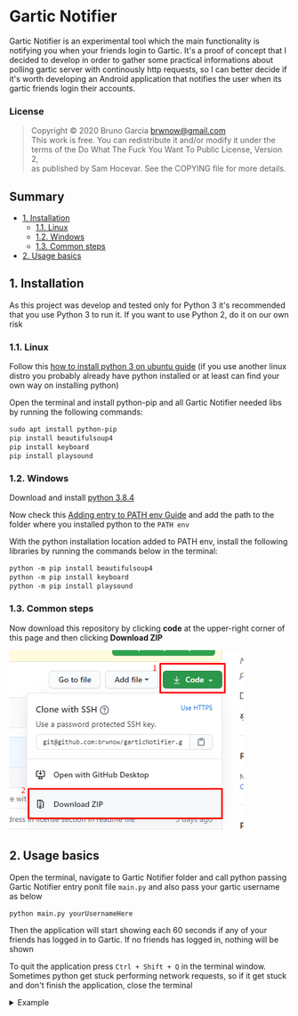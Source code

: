 # Gartic Notifier

Gartic Notifier is an experimental tool which the main functionality is notifying you when your friends login to Gartic. It's a proof of concept that I decided to develop in order to gather some practical informations about polling gartic server with continously http requests, so I can better decide if it's worth developing an Android application that notifies the user when its gartic friends login their accounts.

### License

> Copyright © 2020 Bruno Garcia <brwnow@gmail.com>  
> This work is free. You can redistribute it and/or modify it under the  
> terms of the Do What The Fuck You Want To Public License, Version 2,  
> as published by Sam Hocevar. See the COPYING file for more details.  

## Summary

- [1. Installation](#1-installation)  
  - [1.1. Linux](#11-linux)  
  - [1.2. Windows](#12-windows)  
  - [1.3. Common steps](#13-common-steps)
- [2. Usage basics](#2-usage-basics)

## 1. Installation

As this project was develop and tested only for Python 3 it's recommended that you use Python 3 to run it. If you want to use Python 2, do it on our own risk  

### 1.1. Linux

Follow this [how to install python 3 on ubuntu guide](https://phoenixnap.com/kb/how-to-install-python-3-ubuntu) (if you use another linux distro you probably already have python installed or at least can find your own way on installing python)  

Open the terminal and install python-pip and all Gartic Notifier needed libs by running the following commands:

```
sudo apt install python-pip
pip install beautifulsoup4
pip install keyboard
pip install playsound

```

### 1.2. Windows

Download and install [python 3.8.4](https://www.python.org/downloads/release/python-384/)  

Now check this [Adding entry to PATH env Guide](https://docs.alfresco.com/4.2/tasks/fot-addpath.html) and add the path to the folder where you installed python to the `PATH env`  

With the python installation location added to PATH env, install the following libraries by running the commands below in the terminal:

 ```
python -m pip install beautifulsoup4
python -m pip install keyboard
python -m pip install playsound
 ```

### 1.3. Common steps

Now download this repository by clicking **code** at the upper-right corner of this page and then clicking **Download ZIP**  

![Downloading repository](/doc/images/downloadRepo.png?raw=true "Downloading repository")  

## 2. Usage basics

Open the terminal, navigate to Gartic Notifier folder and call python passing Gartic Notifier entry ponit file `main.py` and also pass your gartic username as below  

```
python main.py yourUsernameHere
```  

Then the application will start showing each 60 seconds if any of your friends has logged in to Gartic. If no friends has logged in, nothing will be shown  

To quit the application press `Ctrl + Shift + Q` in the terminal window. Sometimes python get stuck performing network requests, so if it get stuck and don't finish the application, close the terminal  

<details>
    <summary>
        Example
    </summary>

    C:\Users\brwno\Documents\Projetos\garticNotifier>python main.py _comunicado_
    [01:52:35] | isaafab
    [01:53:35] | itneto_ | rod_mito
    [01:54:35] | docinho_azedo0 | rafa_feroz | apriscmr
    [01:55:35] | gokublack6737
    [01:56:35] | rod_mito
    [01:57:35] | thor_____ | k1r1gaya_
    [01:58:35] | leonardofernandezz | kelgd20 | yournightmare3

</details>
